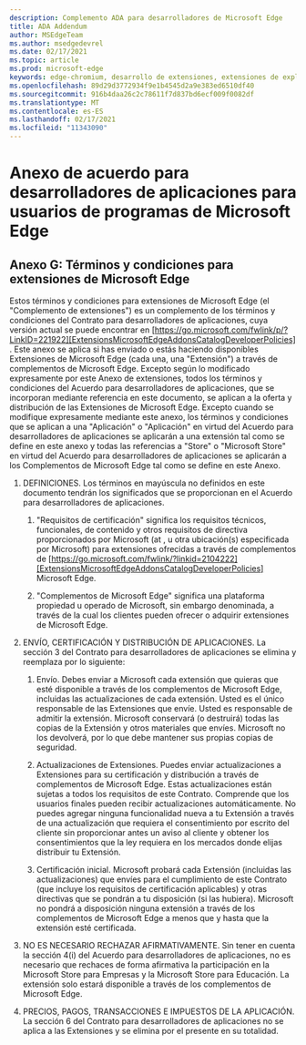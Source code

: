 ```yaml
---
description: Complemento ADA para desarrolladores de Microsoft Edge
title: ADA Addendum
author: MSEdgeTeam
ms.author: msedgedevrel
ms.date: 02/17/2021
ms.topic: article
ms.prod: microsoft-edge
keywords: edge-chromium, desarrollo de extensiones, extensiones de explorador, complementos, centro de partners, desarrollador
ms.openlocfilehash: 89d29d3772934f9e1b4545d2a9e383ed6510df40
ms.sourcegitcommit: 916b4daa26c2c78611f7d837bd6ecf009f0082df
ms.translationtype: MT
ms.contentlocale: es-ES
ms.lasthandoff: 02/17/2021
ms.locfileid: "11343090"
---
```

# Anexo de acuerdo para desarrolladores de aplicaciones para usuarios de programas de Microsoft Edge  

## Anexo G: Términos y condiciones para extensiones de Microsoft Edge  

Estos términos y condiciones para extensiones de Microsoft Edge \(el "Complemento de extensiones"\) es un complemento de los términos y condiciones del Contrato para desarrolladores de aplicaciones, cuya versión actual se puede encontrar en [https://go.microsoft.com/fwlink/p/?LinkID=221922][ExtensionsMicrosoftEdgeAddonsCatalogDeveloperPolicies] .  Este anexo se aplica si has enviado o estás haciendo disponibles Extensiones de Microsoft Edge \(cada una, una "Extensión"\) a través de complementos de Microsoft Edge.  Excepto según lo modificado expresamente por este Anexo de extensiones, todos los términos y condiciones del Acuerdo para desarrolladores de aplicaciones, que se incorporan mediante referencia en este documento, se aplican a la oferta y distribución de las Extensiones de Microsoft Edge.  Excepto cuando se modifique expresamente mediante este anexo, los términos y condiciones que se aplican a una "Aplicación" o "Aplicación" en virtud del Acuerdo para desarrolladores de aplicaciones se aplicarán a una extensión tal como se define en este anexo y todas las referencias a "Store" o "Microsoft Store" en virtud del Acuerdo para desarrolladores de aplicaciones se aplicarán a los Complementos de Microsoft Edge tal como se define en este Anexo.  

1.  DEFINICIONES.  Los términos en mayúscula no definidos en este documento tendrán los significados que se proporcionan en el Acuerdo para desarrolladores de aplicaciones.  

    1.  "Requisitos de certificación" significa los requisitos técnicos, funcionales, de contenido y otros requisitos de directiva proporcionados por Microsoft \(at , u otra ubicación\(s\) especificada por Microsoft\) para extensiones ofrecidas a través de complementos de [https://go.microsoft.com/fwlink/?linkid=2104222][ExtensionsMicrosoftEdgeAddonsCatalogDeveloperPolicies] Microsoft Edge.  

    1.  "Complementos de Microsoft Edge" significa una plataforma propiedad u operado de Microsoft, sin embargo denominada, a través de la cual los clientes pueden ofrecer o adquirir extensiones de Microsoft Edge.

1.  ENVÍO, CERTIFICACIÓN Y DISTRIBUCIÓN DE APLICACIONES.  La sección 3 del Contrato para desarrolladores de aplicaciones se elimina y reemplaza por lo siguiente:  

    1.  Envío.  Debes enviar a Microsoft cada extensión que quieras que esté disponible a través de los complementos de Microsoft Edge, incluidas las actualizaciones de cada extensión.  Usted es el único responsable de las Extensiones que envíe.  Usted es responsable de admitir la extensión.  Microsoft conservará \(o destruirá\) todas las copias de la Extensión y otros materiales que envíes.  Microsoft no los devolverá, por lo que debe mantener sus propias copias de seguridad.  

    1.  Actualizaciones de Extensiones.  Puedes enviar actualizaciones a Extensiones para su certificación y distribución a través de complementos de Microsoft Edge.  Estas actualizaciones están sujetas a todos los requisitos de este Contrato.  Comprende que los usuarios finales pueden recibir actualizaciones automáticamente.  No puedes agregar ninguna funcionalidad nueva a tu Extensión a través de una actualización que requiera el consentimiento por escrito del cliente sin proporcionar antes un aviso al cliente y obtener los consentimientos que la ley requiera en los mercados donde elijas distribuir tu Extensión.  

    1.  Certificación inicial.  Microsoft probará cada Extensión \(incluidas las actualizaciones\) que envíes para el cumplimiento de este Contrato \(que incluye los requisitos de certificación aplicables\) y otras directivas que se pondrán a tu disposición \(si las hubiera\).  Microsoft no pondrá a disposición ninguna extensión a través de los complementos de Microsoft Edge a menos que y hasta que la extensión esté certificada.  

1.  NO ES NECESARIO RECHAZAR AFIRMATIVAMENTE.  Sin tener en cuenta la sección 4\(i\) del Acuerdo para desarrolladores de aplicaciones, no es necesario que rechaces de forma afirmativa la participación en la Microsoft Store para Empresas y la Microsoft Store para Educación.  La extensión solo estará disponible a través de los complementos de Microsoft Edge.  

1.  PRECIOS, PAGOS, TRANSACCIONES E IMPUESTOS DE LA APLICACIÓN.  La sección 6 del Contrato para desarrolladores de aplicaciones no se aplica a las Extensiones y se elimina por el presente en su totalidad.  

<!-- links -->  

[ExtensionsMicrosoftEdgeAddonsCatalogDeveloperPolicies]: ./developer-policies.md "Microsoft Edge Add-ons store Developer Policies | Microsoft Docs"  
